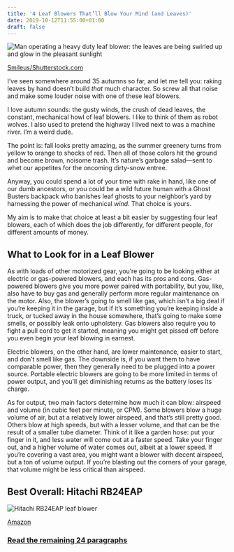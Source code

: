 ```yaml
---
title: '4 Leaf Blowers That’ll Blow Your Mind (and Leaves)'
date: 2019-10-12T11:55:00+01:00
draft: false
---
```


![Man operating a heavy duty leaf blower: the leaves are being swirled up and glow in the pleasant sunlight](https://www.reviewgeek.com/p/uploads/2019/10/6350241a.png)

[Smileus/Shutterstock.com](https://www.shutterstock.com/image-photo/man-operating-heavy-duty-leaf-blower-482097559)

I’ve seen somewhere around 35 autumns so far, and let me tell you: raking leaves by hand doesn’t build _that_ much character. So screw all that noise and make some louder noise with one of these leaf blowers.

I love autumn sounds: the gusty winds, the crush of dead leaves, the constant, mechanical howl of leaf blowers. I like to think of them as robot wolves. I also used to pretend the highway I lived next to was a machine river. I’m a weird dude.

The point is: fall looks pretty amazing, as the summer greenery turns from yellow to orange to shocks of red. Then all of those colors hit the ground and become brown, noisome trash. It’s nature’s garbage salad—sent to whet our appetites for the oncoming dirty-snow entree.

Anyway, you could spend a lot of your time with rake in hand, like one of our dumb ancestors, or you could be a wild future human with a Ghost Busters backpack who banishes leaf ghosts to your neighbor’s yard by harnessing the power of mechanical _wind_. That choice is yours.

My aim is to make that choice at least a bit easier by suggesting four leaf blowers, each of which does the job differently, for different people, for different amounts of money.

What to Look for in a Leaf Blower
---------------------------------

As with loads of other motorized gear, you’re going to be looking either at electric or gas-powered blowers, and each has its pros and cons. Gas-powered blowers give you more power paired with portability, but you, like, also have to buy gas and generally perform more regular maintenance on the motor. Also, the blower’s going to smell like gas, which isn’t a big deal if you’re keeping it in the garage, but if it’s something you’re keeping inside a truck, or tucked away in the house somewhere, that’s going to make some smells, or possibly leak onto upholstery. Gas blowers also require you to fight a pull cord to get it started, meaning you might get pissed off before you even begin your leaf blowing in earnest.

Electric blowers, on the other hand, are lower maintenance, easier to start, and don’t smell like gas. The downside is, if you want them to have comparable power, then they generally need to be plugged into a power source. Portable electric blowers are going to be more limited in terms of power output, and you’ll get diminishing returns as the battery loses its charge.

As for output, two main factors determine how much it can blow: airspeed and volume (in cubic feet per minute, or CPM). Some blowers blow a huge volume of air, but at a relatively lower airspeed, and that’s still pretty good. Others blow at high speeds, but with a lesser volume, and that can be the result of a smaller tube diameter. Think of it like a garden hose: put your finger in it, and less water will come out at a faster speed. Take your finger out, and a higher volume of water comes out, albeit at a lower speed. If you’re covering a vast area, you might want a blower with decent airspeed, but a ton of volume output. If you’re blasting out the corners of your garage, that volume might be less critical than airspeed.

Best Overall: Hitachi RB24EAP
-----------------------------

![Hitachi RB24EAP leaf blower](https://www.reviewgeek.com/p/uploads/2019/10/ada57c7f.jpg)

[Amazon](https://www.amazon.com/dp/B003VYC31Q?tag=reviewgeek-20)

### [Read the remaining 24 paragraphs](https://www.reviewgeek.com/25164/4-leaf-blowers-thatll-blow-your-mind-and-leaves/)